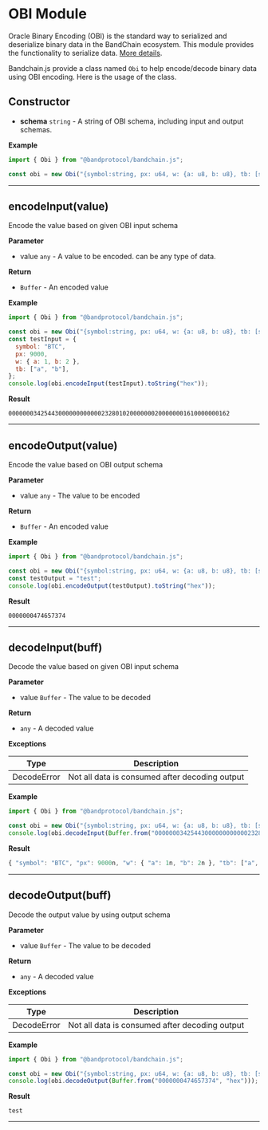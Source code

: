 <!--
order: 7
-->

# OBI Module

Oracle Binary Encoding (OBI) is the standard way to serialized and deserialize binary data in the BandChain ecosystem. This module provides the functionality to serialize data. [More details](../../technical-specifications/obi.md).

Bandchain.js provide a class named `Obi` to help encode/decode binary data using OBI encoding. Here is the usage of the class.

## Constructor

- **schema** `string` - A string of OBI schema, including input and output schemas.

**Example**

```js
import { Obi } from "@bandprotocol/bandchain.js";

const obi = new Obi("{symbol:string, px: u64, w: {a: u8, b: u8}, tb: [string]} / string");
```

---

## encodeInput(value)

Encode the value based on given OBI input schema

**Parameter**

- value `any` - A value to be encoded. can be any type of data.

**Return**

- `Buffer` - An encoded value

**Example**

```js
import { Obi } from "@bandprotocol/bandchain.js";

const obi = new Obi("{symbol:string, px: u64, w: {a: u8, b: u8}, tb: [string]} / string");
const testInput = {
  symbol: "BTC",
  px: 9000,
  w: { a: 1, b: 2 },
  tb: ["a", "b"],
};
console.log(obi.encodeInput(testInput).toString("hex"));
```

**Result**

```
00000003425443000000000000232801020000000200000001610000000162
```

---

## encodeOutput(value)

Encode the value based on OBI output schema

**Parameter**

- value `any` - The value to be encoded

**Return**

- `Buffer` - An encoded value

**Example**

```js
import { Obi } from "@bandprotocol/bandchain.js";

const obi = new Obi("{symbol:string, px: u64, w: {a: u8, b: u8}, tb: [string]} / string");
const testOutput = "test";
console.log(obi.encodeOutput(testOutput).toString("hex"));
```

**Result**

```
0000000474657374
```

---

## decodeInput(buff)

Decode the value based on given OBI input schema

**Parameter**

- value `Buffer` - The value to be decoded

**Return**

- `any` - A decoded value

**Exceptions**

| Type        | Description                                    |
| ----------- | ---------------------------------------------- |
| DecodeError | Not all data is consumed after decoding output |

**Example**

```js
import { Obi } from "@bandprotocol/bandchain.js";

const obi = new Obi("{symbol:string, px: u64, w: {a: u8, b: u8}, tb: [string]} / string");
console.log(obi.decodeInput(Buffer.from("00000003425443000000000000232801020000000200000001610000000162", "hex")));
```

**Result**

```js
{ "symbol": "BTC", "px": 9000n, "w": { "a": 1n, "b": 2n }, "tb": ["a", "b"] }
```

---

## decodeOutput(buff)

Decode the output value by using output schema

**Parameter**

- value `Buffer` - The value to be decoded

**Return**

- `any` - A decoded value

**Exceptions**

| Type        | Description                                    |
| ----------- | ---------------------------------------------- |
| DecodeError | Not all data is consumed after decoding output |

**Example**

```js
import { Obi } from "@bandprotocol/bandchain.js";

const obi = new Obi("{symbol:string, px: u64, w: {a: u8, b: u8}, tb: [string]} / string");
console.log(obi.decodeOutput(Buffer.from("0000000474657374", "hex")));
```

**Result**

```
test
```

---
